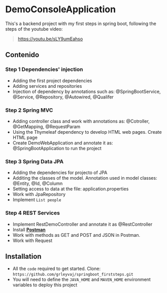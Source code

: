 # DemoConsoleApplication
This's a backend project with my first steps in spring boot, following the steps of the youtube video: 
> https://youtu.be/sLY9umEahso
 
## Contenido
### Step 1 Dependencies' injection 
 - Adding the first project dependencies
 - Adding services and repositories
 - Injection of dependency by annotations such as: @SpringBootService, @Service, @Repository, @Autowired, @Qualifer
 
 ### Step 2 Spring MVC
  - Adding controller class and work with annotations as: @Cotroller, @GetMapping, @RequestParam
  - Using the Thymeleaf dependency to develop HTML web pages. Create HTML page
  - Create DemoWebApplication and annotate it as: @SpringBootApplication to run the project

 ### Step 3 Spring Data JPA
  - Adding the dependencies for projecto of JPA
  - Additing the classes of the model. Annotation used in model classes: @Entity, @Id, @Column
  - Setting access to data at the file: application.properties
  - Work with JpaRepository
  - Implement `List people`
  
### Step 4 REST Services
  - Implement RestDemoController and annotate it as @RestController
  - Install <a href="https://www.postman.com/downloads/" target="_blank">**Postman**</a> 
  - Work with methods as GET and POST and JSON in Postman.
  - Work with Request
     
## Installation
   - All the `code` required to get started. Clone: `https://github.com/grleyvaj/springboot_firststeps.git`
   - You will need to define the `JAVA_HOME` and `MAVEN_HOME` environment variables to deploy this project